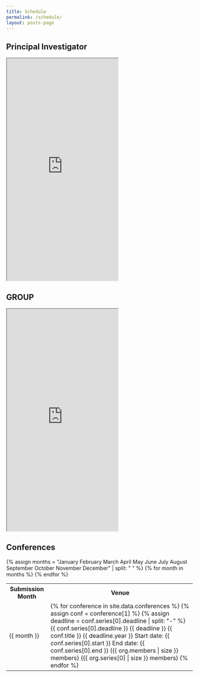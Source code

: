 ```yaml
---
title: Schedule
permalink: /schedule/
layout: posts-page
---
```


## Principal Investigator

<iframe src="https://calendar.google.com/calendar/u/0/embed?src=dale40@gmail.com&ctz=Asia/Seoul&pli=1" class="embed-responsive" height="600px"></iframe>

## GROUP

<iframe src=" https://calendar.google.com/calendar/u/0/embed?src=cc3381e63109ca3620f9dc700200331094a[…]8bfe3ea4b99f846d68@group.calendar.google.com&ctz=Asia/Seoul" class="embed-responsive" height="600px"></iframe>

## Conferences
<table>
  <tr>
    <th> Submission Month </th>
    <th> Venue </th>
  </tr>
  {% assign months = "January February March April May June July August September October November December" | split: " " %}
  {% for month in months %}
  <tr>
    <td> {{ month }} </td>
    <td>
      {% for conference in site.data.conferences %}
      {% assign conf = conference[1] %}
      {% assign deadline = conf.series[0].deadline | split: "-" %}
      {{ conf.series[0].deadline }}
      {{ deadline }}
      {{ conf.title }} {{ deadline.year }}
      Start date: {{ conf.series[0].start }}
      End date: {{ conf.series[0].end }}
      ({{ org.members | size }} members)
      ({{ org.series[0] | size }} members)
      {% endfor %}
    </td>
  </tr>
  {% endfor %}
</table>
